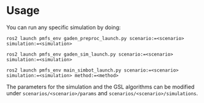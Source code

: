 # Usage

You can run any specific simulation by doing:

```
ros2 launch pmfs_env gaden_preproc_launch.py scenario:=<scenario> simulation:=<simulation>
```

```
ros2 launch pmfs_env gaden_sim_launch.py scenario:=<scenario> simulation:=<simulation>
```

```
ros2 launch pmfs_env main_simbot_launch.py scenario:=<scenario> simulation:=<simulation> method:=<method>
```

The parameters for the simulation and the GSL algorithms can be modified under `scenarios/<scenario>/params` and `scenarios/<scenario>/simulations`.